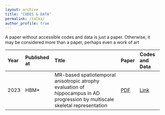 ```yaml
---
layout: archive
title: "CODES & DATA"
permalink: /talks/
author_profile: true
---
```

A paper without accessible codes and data is just a paper. Otherwise, it may be considered more than a paper, perhaps even a work of art

|Year| Published at| Title|Paper|Codes and Data|
|:----|:----|:----|:----|:----|
|2023|HBM* |MR-based spatiotemporal anisotropic atrophy evaluation of hippocampus in AD progression by multiscale skeletal representation|[PDF](https:///Nit-Hit.github.io/paper-code/paper/01.pdf)|[Link](https://github.com/calliegao/m-s-rep) |


